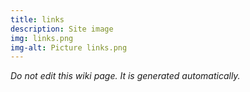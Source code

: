 ```yaml
---
title: links
description: Site image
img: links.png
img-alt: Picture links.png
---
```


_Do not edit this wiki page. It is generated automatically._ 

